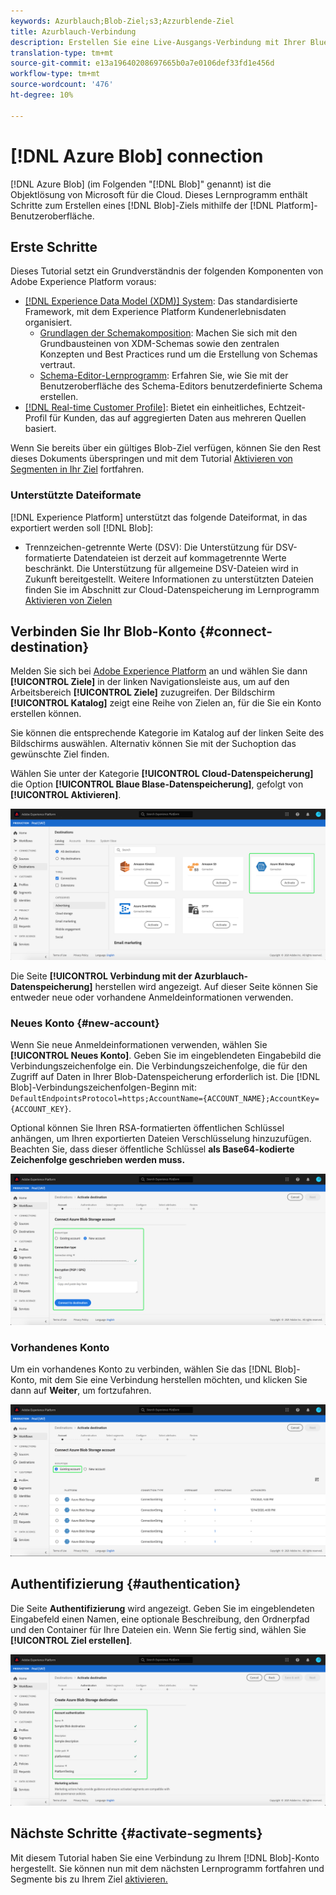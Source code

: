 ```yaml
---
keywords: Azurblauch;Blob-Ziel;s3;Azzurblende-Ziel
title: Azurblauch-Verbindung
description: Erstellen Sie eine Live-Ausgangs-Verbindung mit Ihrer Blue Blob-Datenspeicherung, um in regelmäßigen Abständen tabulatorgetrennte oder CSV-Datendateien aus Adobe Experience Platform zu exportieren.
translation-type: tm+mt
source-git-commit: e13a19640208697665b0a7e0106def33fd1e456d
workflow-type: tm+mt
source-wordcount: '476'
ht-degree: 10%

---
```



# [!DNL Azure Blob] connection

[!DNL Azure Blob] (im Folgenden &quot;[!DNL Blob]&quot; genannt) ist die Objektlösung von Microsoft für die Cloud. Dieses Lernprogramm enthält Schritte zum Erstellen eines [!DNL Blob]-Ziels mithilfe der [!DNL Platform]-Benutzeroberfläche.

## Erste Schritte

Dieses Tutorial setzt ein Grundverständnis der folgenden Komponenten von Adobe Experience Platform voraus:

- [[!DNL Experience Data Model (XDM)] System](../../../xdm/home.md): Das standardisierte Framework, mit dem Experience Platform Kundenerlebnisdaten organisiert.
   - [Grundlagen der Schemakomposition](../../../xdm/schema/composition.md): Machen Sie sich mit den Grundbausteinen von XDM-Schemas sowie den zentralen Konzepten und Best Practices rund um die Erstellung von Schemas vertraut.
   - [Schema-Editor-Lernprogramm](../../../xdm/tutorials/create-schema-ui.md): Erfahren Sie, wie Sie mit der Benutzeroberfläche des Schema-Editors benutzerdefinierte Schema erstellen.
- [[!DNL Real-time Customer Profile]](../../../profile/home.md): Bietet ein einheitliches, Echtzeit-Profil für Kunden, das auf aggregierten Daten aus mehreren Quellen basiert.

Wenn Sie bereits über ein gültiges Blob-Ziel verfügen, können Sie den Rest dieses Dokuments überspringen und mit dem Tutorial [Aktivieren von Segmenten in Ihr Ziel](../../ui/activate-destinations.md) fortfahren.

### Unterstützte Dateiformate

[!DNL Experience Platform] unterstützt das folgende Dateiformat, in das exportiert werden soll  [!DNL Blob]:

- Trennzeichen-getrennte Werte (DSV): Die Unterstützung für DSV-formatierte Datendateien ist derzeit auf kommagetrennte Werte beschränkt. Die Unterstützung für allgemeine DSV-Dateien wird in Zukunft bereitgestellt. Weitere Informationen zu unterstützten Dateien finden Sie im Abschnitt zur Cloud-Datenspeicherung im Lernprogramm [Aktivieren von Zielen](../../ui/activate-destinations.md#esp-and-cloud-storage)

## Verbinden Sie Ihr Blob-Konto {#connect-destination}

Melden Sie sich bei [Adobe Experience Platform](https://platform.adobe.com) an und wählen Sie dann **[!UICONTROL Ziele]** in der linken Navigationsleiste aus, um auf den Arbeitsbereich **[!UICONTROL Ziele]** zuzugreifen. Der Bildschirm **[!UICONTROL Katalog]** zeigt eine Reihe von Zielen an, für die Sie ein Konto erstellen können.

Sie können die entsprechende Kategorie im Katalog auf der linken Seite des Bildschirms auswählen. Alternativ können Sie mit der Suchoption das gewünschte Ziel finden.

Wählen Sie unter der Kategorie **[!UICONTROL Cloud-Datenspeicherung]** die Option **[!UICONTROL Blaue Blase-Datenspeicherung]**, gefolgt von **[!UICONTROL Aktivieren]**.

![Katalog](../../assets/catalog/cloud-storage/blob/catalog.png)

Die Seite **[!UICONTROL Verbindung mit der Azurblauch-Datenspeicherung]** herstellen wird angezeigt. Auf dieser Seite können Sie entweder neue oder vorhandene Anmeldeinformationen verwenden.

### Neues Konto {#new-account}

Wenn Sie neue Anmeldeinformationen verwenden, wählen Sie **[!UICONTROL Neues Konto]**. Geben Sie im eingeblendeten Eingabebild die Verbindungszeichenfolge ein. Die Verbindungszeichenfolge, die für den Zugriff auf Daten in Ihrer Blob-Datenspeicherung erforderlich ist. Die [!DNL Blob]-Verbindungszeichenfolgen-Beginn mit: `DefaultEndpointsProtocol=https;AccountName={ACCOUNT_NAME};AccountKey={ACCOUNT_KEY}`.

Optional können Sie Ihren RSA-formatierten öffentlichen Schlüssel anhängen, um Ihren exportierten Dateien Verschlüsselung hinzuzufügen. Beachten Sie, dass dieser öffentliche Schlüssel **als Base64-kodierte Zeichenfolge geschrieben werden muss.**

![Neues Konto](../../assets/catalog/cloud-storage/blob/new.png)

### Vorhandenes Konto

Um ein vorhandenes Konto zu verbinden, wählen Sie das [!DNL Blob]-Konto, mit dem Sie eine Verbindung herstellen möchten, und klicken Sie dann auf **Weiter**, um fortzufahren.

![Vorhandenes Konto](../../assets/catalog/cloud-storage/blob/existing.png)

## Authentifizierung {#authentication}

Die Seite **Authentifizierung** wird angezeigt. Geben Sie im eingeblendeten Eingabefeld einen Namen, eine optionale Beschreibung, den Ordnerpfad und den Container für Ihre Dateien ein. Wenn Sie fertig sind, wählen Sie **[!UICONTROL Ziel erstellen]**.

![Authentifizierung](../../assets/catalog/cloud-storage/blob/authentication.png)

## Nächste Schritte {#activate-segments}

Mit diesem Tutorial haben Sie eine Verbindung zu Ihrem [!DNL Blob]-Konto hergestellt. Sie können nun mit dem nächsten Lernprogramm fortfahren und Segmente bis zu Ihrem Ziel [aktivieren.](../../ui/activate-destinations.md)
